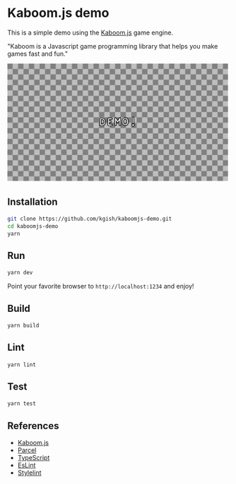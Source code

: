 # Kaboom.js demo

This is a simple demo using the [Kaboom.js](https://kaboomjs.com/) game engine.

"Kaboom is a Javascript game programming library that helps you make games fast and fun."

![](images/screenshot.png)

## Installation

```bash
git clone https://github.com/kgish/kaboomjs-demo.git
cd kaboomjs-demo
yarn
```

## Run

```bash
yarn dev
```

Point your favorite browser to `http://localhost:1234` and enjoy!

## Build

```bash
yarn build
```

## Lint

```bash
yarn lint
```

## Test

```bash
yarn test
```

## References

* [Kaboom.js](https://kaboomjs.com)
* [Parcel](https://parceljs.org)
* [TypeScript](https://www.typescriptlang.org)
* [EsLint](https://eslint.org)
* [Stylelint](https://stylelint.io)
